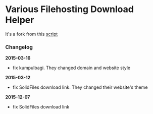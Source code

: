 # Various Filehosting Download Helper
It's a fork from this [script](https://openuserjs.org/scripts/AMZMA/Yet_Another_Download_Helper_for_Various_FileHosting,_Just_Helper_Dengan_Taburan_Kacang_Almond_Diselimuti_Coklat_Belgia_Yang_Langsung_Meleleh_Bila_Masuk_Di_Mulut._%5BArgggghhh%7D_%28%E2%95%AF%C2%B0%D0%94%C2%B0%EF%BC%89%E2%95%AF%EF%B8%B5_%C9%AFu%E1%B4%8E%C6%83%C9%90%C9%AF/)

### Changelog
**2015-03-16**
- fix kumpulbagi. They changed domain and website style

**2015-03-12**
- fix SolidFiles download link. They changed their website's theme

**2015-12-07**
- fix SolidFiles download link
